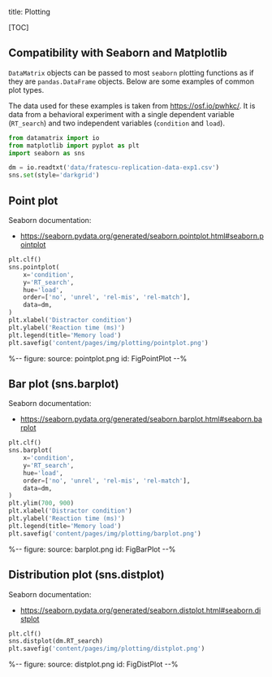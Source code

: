 title: Plotting

[TOC]

## Compatibility with Seaborn and Matplotlib

`DataMatrix` objects can be passed to most `seaborn` plotting functions as if they are `pandas.DataFrame` objects. Below are some examples of common plot types.

The data used for these examples is taken from <https://osf.io/pwhkc/>. It is data from a behavioral experiment with a single dependent variable (`RT_search`) and two independent variables (`condition` and `load`).


```python
from datamatrix import io
from matplotlib import pyplot as plt
import seaborn as sns

dm = io.readtxt('data/fratescu-replication-data-exp1.csv')
sns.set(style='darkgrid')
```


## Point plot

Seaborn documentation:

- <https://seaborn.pydata.org/generated/seaborn.pointplot.html#seaborn.pointplot>

```python
plt.clf()
sns.pointplot(
    x='condition',
    y='RT_search',
    hue='load',
    order=['no', 'unrel', 'rel-mis', 'rel-match'],
    data=dm,
)
plt.xlabel('Distractor condition')
plt.ylabel('Reaction time (ms)')
plt.legend(title='Memory load')
plt.savefig('content/pages/img/plotting/pointplot.png')
```


%--
figure:
 source: pointplot.png
 id: FigPointPlot
--%


## Bar plot (sns.barplot)

Seaborn documentation:

- <https://seaborn.pydata.org/generated/seaborn.barplot.html#seaborn.barplot>

```python
plt.clf()
sns.barplot(
    x='condition',
    y='RT_search',
    hue='load',
    order=['no', 'unrel', 'rel-mis', 'rel-match'],
    data=dm,
)
plt.ylim(700, 900)
plt.xlabel('Distractor condition')
plt.ylabel('Reaction time (ms)')
plt.legend(title='Memory load')
plt.savefig('content/pages/img/plotting/barplot.png')
```

%--
figure:
 source: barplot.png
 id: FigBarPlot
--%


## Distribution plot (sns.distplot)

Seaborn documentation:

- <https://seaborn.pydata.org/generated/seaborn.distplot.html#seaborn.distplot>


```python
plt.clf()
sns.distplot(dm.RT_search)
plt.savefig('content/pages/img/plotting/distplot.png')
```

%--
figure:
 source: distplot.png
 id: FigDistPlot
--%
